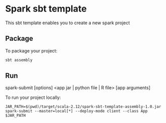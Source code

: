 # Spark sbt template

This sbt template enables you to create a new spark project 

## Package

To package your project:
```bash
sbt assembly
```

## Run

spark-submit [options] <app jar | python file | R file> [app arguments]   

To run your project locally:
```
JAR_PATH=$(pwd)/target/scala-2.12/spark-sbt-template-assembly-1.0.jar
spark-submit --master=local[*] --deploy-mode client --class App $JAR_PATH
```